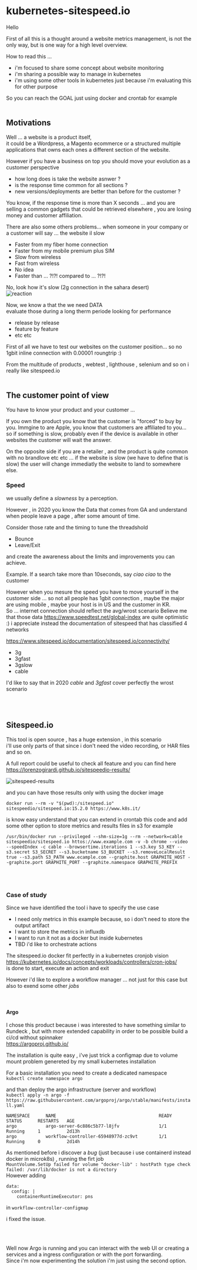 # kubernetes-sitespeed.io


Hello  

First of all this is a thought around a website metrics management, is not the only way, but is one way for a high level overview.

How to read this ...  
 - i'm focused to share some concept about website monitoring
 - i'm sharing a possible way to manage in kubernetes  
 - i'm using some other tools in kubernetes just because i'm evaluating this for other purpose  

So you can reach the GOAL just using docker and crontab for example
<br/><br/>
## Motivations 
Well ... a website is a product itself,  
it could be a Wordpress, a Magento ecommerce or a structured multiple applications that owns each ones a different section of the website.  

However if you have a business on top you should move your evolution as a customer perspective
- how long does is take the website asnwer ?   
- is the response time common for all sections ?
- new versions/deployments are better than before for the customer ? 

You know, if the response time is more than X seconds ... and you are selling a common gadgets that could be retrieved elsewhere , you are losing money and customer affiliation.  

There are also some others problems... when someone in your company or a customer will say ... the website il slow  

- Faster from my fiber home connection
- Faster from my mobile premium plus SIM
- Slow from wireless
- Fast from wireless
- No idea
- Faster than … ?!?! compared to ... ?!?!  



No, look how it's slow (2g connection in the sahara desert)  
![reaction](https://res.cloudinary.com/ethzero/image/upload/c_scale,w_286/v1601534563/misc/Screenshot_2020-10-01_at_08.40.06.png "reaction")   


Now, we know a that the we need DATA  
evaluate those during a long therm periode looking for performance
- release by release
- feature by feature
- etc etc


First of all we have to test our websites on the customer position... so no 1gbit inline connection with 0.00001 roungtrip :) 

From the multitude of products , webtest , lighthouse , selenium and so on i really like sitespeed.io
<br/><br/>

## The customer point of view  

You have to know your product and your customer ... 

If you own the product you know that the customer is "forced" to buy by you.
Immgine to are Apple, you know that customers are affiliated to you... so if something is slow, probably even if the device is available in other websites the customer will wait the answer.  

On the opposite side if you are a retailer , and the product is quite common 
with no brandlove etc etc ... if the website is slow (we have to define that is slow) the user will change immediatly the website to land to somewhere else.

### Speed
we usually define a *slowness* by a perception. 

However , in 2020 you know the Data that comes from GA and understand when people leave a page , after some amount of time.

Consider those rate and the timing to tune the threadshold 
- Bounce 
- Leave/Exit   

and create the awareness about the limits and improvements you can achieve.

Example. If a search take more than 10seconds, say *ciao ciao* to the customer

However when you mesure the speed you have to move yourself in the customer side ... so not all people has 1gbit connection , maybe the major are using mobile , maybe your host is in US and the customer in KR.  
So ... internet connection should reflect the avg/wrost scenario
Believe me that those data https://www.speedtest.net/global-index are quite optimistic :) i appreciate instead the documentation of sitespeed that has classified 4 networks

https://www.sitespeed.io/documentation/sitespeed.io/connectivity/

- 3g
- 3gfast
- 3gslow
- cable

I'd like to say that in 2020 *cable* and *3gfast* cover perfectly the wrost scenario


<br/><br/>
## Sitespeed&#46;io

This tool is open source , has a huge extension , in this scenario  
i'll use only parts of that since i don't need the video recording, or HAR files and so on.  

A full report could be useful to check all feature and you can find here  
https://lorenzogirardi.github.io/sitespeedio-results/

![sitespeed-results](https://res.cloudinary.com/ethzero/image/upload/v1601387533/misc/sitespeed-results.png "sitespeed-results")   

and you can have those results only with using the docker image

```docker run --rm -v "$(pwd):/sitespeed.io" sitespeedio/sitespeed.io:15.2.0 https://www.k8s.it/```

is know easy understand that you can extend in crontab this code and add some other option to store metrics and results files in s3 for example  

```/usr/bin/docker run --privileged --shm-size=1g --rm --network=cable sitespeedio/sitespeed.io httos://www.example.com -v -b chrome --video --speedIndex -c cable --browsertime.iterations 1 --s3.key S3_KEY --s3.secret S3_SECRET --s3.bucketname S3_BUCKET --s3.removeLocalResult true --s3.path S3_PATH www.ecample.com --graphite.host GRAPHITE_HOST --graphite.port GRAPHITE_PORT --graphite.namespace GRAPHITE_PREFIX```



<br/><br/>


### Case of study  
Since we have identified the tool i have to specify the use case  

- I need only metrics in this example because, so i don't need to store the output artifact   
- I want to store the metrics in influxdb  
- I want to run it not as a docker but inside kubernetes  
- TBD i'd like to orchestrate actions  

The sitespeed&#46;io docker fit perfectly in a kubernetes cronjob vision  
https://kubernetes.io/docs/concepts/workloads/controllers/cron-jobs/  
is done to start, execute an action and exit

However i'd like to explore a workflow manager ... not just for this case but also to exend some other *jobs*   
<br/><br/>

#### Argo

I chose this product because i was interested to have something similar to Rundeck , but with more extended capability in order to be possible build a ci/cd without spinnaker   
https://argoproj.github.io/

The installation is quite easy , i've just trick a configmap due to volume mount problem genereted by my small kubernetes installation  

For a basic installation you need to create a dedicated namespace   
```kubectl create namespace argo```  

and than deploy the argo infrastructure (server and workflow)  
```kubectl apply -n argo -f https://raw.githubusercontent.com/argoproj/argo/stable/manifests/install.yaml```   

```
NAMESPACE      NAME                                       READY   STATUS      RESTARTS   AGE
argo           argo-server-6c886c5b77-l8jfv               1/1     Running     1          2d13h
argo           workflow-controller-65948977d-zc9vt        1/1     Running     0          2d14h
````

As mentioned before i discover a *bug* (just because i use containerd instead docker in microk8s) , running the firt job  
```MountVolume.SetUp failed for volume "docker-lib" : hostPath type check failed: /var/lib/docker is not a directory```  
However adding 

```
data:
  config: |
    containerRuntimeExecutor: pns
```

in ```workflow-controller-configmap```

i fixed the issue.

<br/><br/>

Well now Argo is running and you can interact with the web UI or creating a services and a ingress configuration or with the port forwarding.  
Since i'm now experimenting the solution i'm just using the second option.  
















